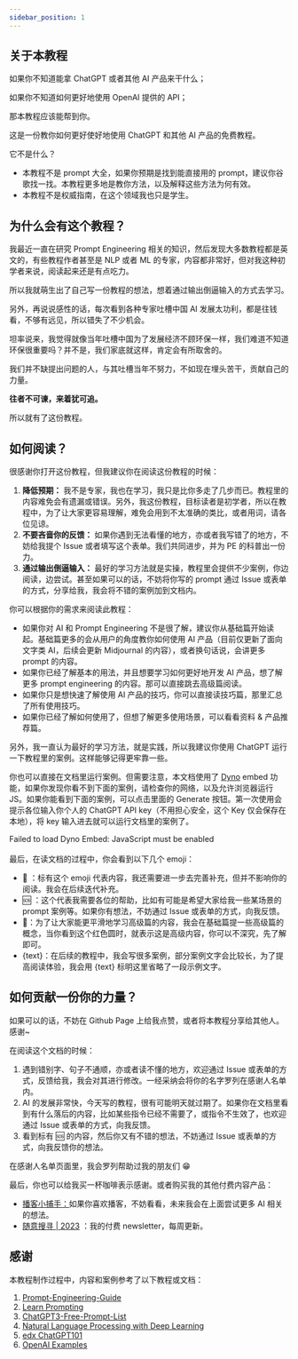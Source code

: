 ```yaml
---
sidebar_position: 1
---
```

<head>
  <script defer="defer" src="https://embed.trydyno.com/embedder.js"></script>
  <link href="https://embed.trydyno.com/embedder.css" rel="stylesheet" />
</head>

## 关于本教程

如果你不知道能拿 ChatGPT 或者其他 AI 产品来干什么；

如果你不知道如何更好地使用 OpenAI 提供的 API；

那本教程应该能帮到你。

这是一份教你如何更好使好地使用 ChatGPT 和其他 AI 产品的免费教程。

它不是什么？

- 本教程不是 prompt 大全，如果你预期是找到能直接用的 prompt，建议你谷歌找一找。本教程更多地是教你方法，以及解释这些方法为何有效。
- 本教程不是权威指南，在这个领域我也只是学生。

## 为什么会有这个教程？

我最近一直在研究 Prompt Engineering 相关的知识，然后发现大多数教程都是英文的，有些教程作者甚至是 NLP 或者 ML 的专家，内容都非常好，但对我这种初学者来说，阅读起来还是有点吃力。

所以我就萌生出了自己写一份教程的想法，想着通过输出倒逼输入的方式去学习。

另外，再说说感性的话，每次看到各种专家吐槽中国 AI 发展太功利，都是往钱看，不够有远见，所以错失了不少机会。

坦率说来，我觉得就像当年吐槽中国为了发展经济不顾环保一样，我们难道不知道环保很重要吗？并不是，我们家底就这样，肯定会有所取舍的。

我们并不缺提出问题的人，与其吐槽当年不努力，不如现在埋头苦干，贡献自己的力量。

**往者不可谏，来着犹可追。**

所以就有了这份教程。

## 如何阅读？

很感谢你打开这份教程，但我建议你在阅读这份教程的时候：

1. **降低预期：** 我不是专家，我也在学习，我只是比你多走了几步而已。教程里的内容难免会有遗漏或错误。另外，我这份教程，目标读者是初学者，所以在教程中，为了让大家更容易理解，难免会用到不太准确的类比，或者用词，请各位见谅。
2. **不要吝啬你的反馈：** 如果你遇到无法看懂的地方，亦或者我写错了的地方，不妨给我提个 Issue 或者填写这个表单。我们共同进步，并为 PE 的科普出一份力。
3. **通过输出倒逼输入：** 最好的学习方法就是实操，教程里会提供不少案例，你边阅读，边尝试。甚至如果可以的话，不妨将你写的 prompt 通过 Issue 或表单的方式，分享给我，我会将不错的案例加到文档内。

你可以根据你的需求来阅读此教程：

- 如果你对 AI 和 Prompt Engineering 不是很了解，建议你从基础篇开始读起。基础篇更多的会从用户的角度教你如何使用 AI 产品（目前仅更新了面向文字类 AI，后续会更新 Midjournal 的内容），或者换句话说，会讲更多 prompt 的内容。
- 如果你已经了解基本的用法，并且想要学习如何更好地开发 AI 产品，想了解更多 prompt engineering 的内容。那可以直接跳去高级篇阅读。
- 如果你只是想快速了解使用 AI 产品的技巧，你可以直接读技巧篇，那里汇总了所有使用技巧。
- 如果你已经了解如何使用了，但想了解更多使用场景，可以看看资料 & 产品推荐篇。

另外，我一直认为最好的学习方法，就是实践，所以我建议你使用 ChatGPT 运行一下教程里的案例。这样能够记得更牢靠一些。

你也可以直接在文档里运行案例。但需要注意，本文档使用了 [Dyno](https://trydyno.com/) embed 功能，如果你发现你看不到下面的案例，请检查你的网络，以及允许浏览器运行 JS。如果你能看到下面的案例，可以点击里面的 Generate 按钮。第一次使用会提示各位输入你个人的 ChatGPT API key（不用担心安全，这个 Key 仅会保存在本地），将 key 输入进去就可以运行文档里的案例了。

<div trydyno-embed="" openai-model="text-davinci-003" initial-prompt="What is the capital of China?" initial-response="The capital of China is Beijing. " max-tokens="256" box-rows="3" model-temp="0.7" top-p="1">
    <noscript>Failed to load Dyno Embed: JavaScript must be enabled</noscript>
</div>

<br/>
最后，在读文档的过程中，你会看到以下几个 emoji：

- 🚧 ：标有这个 emoji 代表内容，我还需要进一步去完善补充，但并不影响你的阅读。我会在后续迭代补充。
- 🆘 ：这个代表我需要各位的帮助，比如有可能是希望大家给我一些某场景的 prompt 案例等。如果你有想法，不妨通过 Issue 或表单的方式，向我反馈。
- 🔴：为了让大家能更平滑地学习高级篇的内容，我会在基础篇提一些高级篇的概念，当你看到这个红色圆时，就表示这是高级内容，你可以不深究，先了解即可。
- {text}：在后续的教程中，我会写很多案例，部分案例文字会比较长，为了提高阅读体验，我会用 {text} 标明这里省略了一段示例文字。

## 如何贡献一份你的力量？

如果可以的话，不妨在 Github Page 上给我点赞，或者将本教程分享给其他人。感谢~

在阅读这个文档的时候：

1. 遇到错别字、句子不通顺，亦或者读不懂的地方，欢迎通过 Issue 或表单的方式，反馈给我，我会对其进行修改。一经采纳会将你的名字罗列在感谢人名单内。
2. AI 的发展非常快，今天写的教程，很有可能明天就过期了。如果你在文档里看到有什么落后的内容，比如某些指令已经不需要了，或指令不生效了，也欢迎通过 Issue 或表单的方式，向我反馈。
3. 看到标有 🆘 的内容，然后你又有不错的想法，不妨通过 Issue 或表单的方式，向我反馈你的想法。

在感谢人名单页面里，我会罗列帮助过我的朋友们 😁

最后，你也可以给我买一杯咖啡表示感谢。或者购买我的其他付费内容产品：

- [播客小捕手：](https://xiaobot.net/p/xiaobushous1?refer=599951e8-47eb-4898-aa3b-a7d0a1a06b0f)如果你喜欢播客，不妨看看，未来我会在上面尝试更多 AI 相关的想法。
- [随意搜寻 | 2023](https://xiaobot.net/p/suiyisouxun2023?refer=599951e8-47eb-4898-aa3b-a7d0a1a06b0f) ：我的付费 newsletter，每周更新。

## 感谢

本教程制作过程中，内容和案例参考了以下教程或文档：

1. [Prompt-Engineering-Guide](https://github.com/dair-ai/Prompt-Engineering-Guide)
2. [Learn Prompting](https://learnprompting.org/)
3. [ChatGPT3-Free-Prompt-List](https://github.com/mattnigh/ChatGPT3-Free-Prompt-List)
4. [Natural Language Processing with Deep Learning](http://web.stanford.edu/class/cs224n/slides/cs224n-2023-lecture11-prompting-rlhf.pdf)
5. [edx ChatGPT101](https://www.edx.org/course/introduction-to-chatgpt)
6. [OpenAI Examples](https://platform.openai.com/examples)





